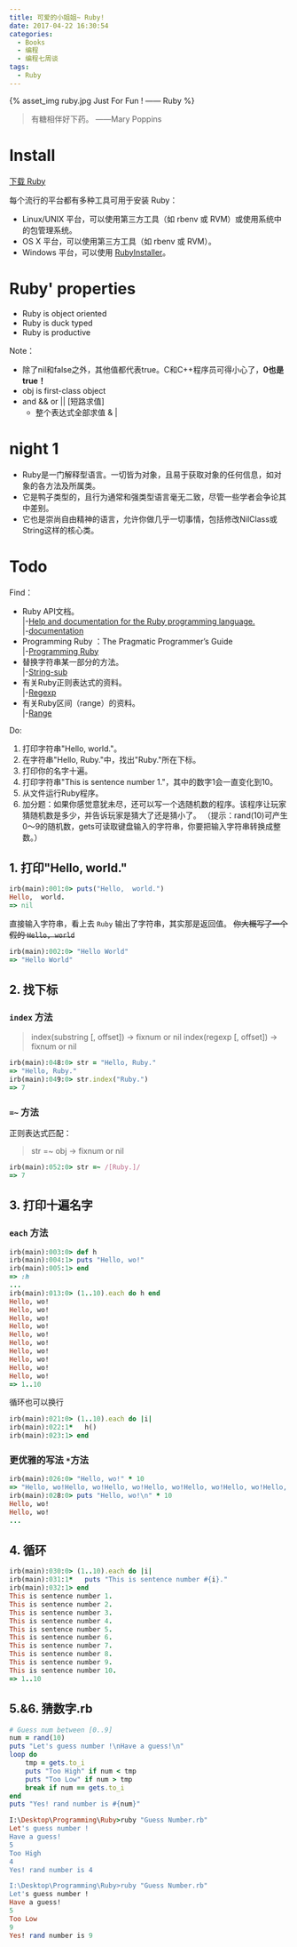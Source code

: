 ```yaml
---
title: 可爱的小姐姐~ Ruby!
date: 2017-04-22 16:30:54
categories:
  - Books
  - 编程
  - 编程七周谈
tags:
  - Ruby
---
```

{% asset_img ruby.jpg Just For Fun ! —— Ruby %}

<!--more-->
> 有糖相伴好下药。 ——Mary Poppins

# Install
[下载 Ruby](https://www.ruby-lang.org/zh_cn/downloads/)

每个流行的平台都有多种工具可用于安装 Ruby：

- Linux/UNIX 平台，可以使用第三方工具（如 rbenv 或 RVM）或使用系统中的包管理系统。
- OS X 平台，可以使用第三方工具（如 rbenv 或 RVM）。
- Windows 平台，可以使用 [RubyInstaller](https://rubyinstaller.org/downloads/)。

# Ruby' properties
- Ruby is object oriented
- Ruby is duck typed
- Ruby is productive

Note：

- 除了nil和false之外，其他值都代表true。C和C++程序员可得小心了，**0也是true！**
- obj is first-class object
- and && or || [短路求值]
    - 整个表达式全部求值 & |

# night 1
- Ruby是一门解释型语言。一切皆为对象，且易于获取对象的任何信息，如对象的各方法及所属类。
- 它是鸭子类型的，且行为通常和强类型语言毫无二致，尽管一些学者会争论其中差别。
- 它也是崇尚自由精神的语言，允许你做几乎一切事情，包括修改NilClass或String这样的核心类。

# Todo
Find：

- Ruby API文档。  
    |-[Help and documentation for the Ruby programming language.](http://ruby-doc.org/)  
    |-[documentation](https://www.ruby-lang.org/zh_cn/documentation/)
- Programming Ruby ：The Pragmatic Programmer’s Guide   
    |-[Programming Ruby](http://ruby-doc.com/docs/ProgrammingRuby/)
- 替换字符串某一部分的方法。  
    |-[String-sub](https://ruby-doc.org/core-1.9.3/String.html#method-i-sub)
- 有关Ruby正则表达式的资料。  
    |-[Regexp](https://ruby-doc.org/core-1.9.3/Regexp.html)
- 有关Ruby区间（range）的资料。  
    |-[Range](https://ruby-doc.org/core-1.9.3/Range.html)
    
Do:

1. 打印字符串"Hello, world."。  
2. 在字符串"Hello, Ruby."中，找出"Ruby."所在下标。
3. 打印你的名字十遍。
4. 打印字符串"This is sentence number 1."，其中的数字1会一直变化到10。
5. 从文件运行Ruby程序。
6. 加分题：如果你感觉意犹未尽，还可以写一个选随机数的程序。该程序让玩家猜随机数是多少，并告诉玩家是猜大了还是猜小了。
（提示：rand(10)可产生0～9的随机数，gets可读取键盘输入的字符串，你要把输入字符串转换成整数。）


## 1. 打印"Hello, world."
``` ruby Hello, world.
irb(main):001:0> puts("Hello,  world.")
Hello,  world.
=> nil
```

直接输入字符串，看上去 `Ruby` 输出了字符串，其实那是返回值。
~~你大概写了一个假的 `Hello, world`~~
``` ruby 
irb(main):002:0> "Hello World"
=> "Hello World"
```


## 2. 找下标

### `index` 方法
>index(substring [, offset]) → fixnum or nil 
 index(regexp [, offset]) → fixnum or nil
 
``` ruby
irb(main):048:0> str = "Hello, Ruby."
=> "Hello, Ruby."
irb(main):049:0> str.index("Ruby.")
=> 7
```

### `=~` 方法
正则表达式匹配：
>str =~ obj → fixnum or nil

``` ruby
irb(main):052:0> str =~ /[Ruby.]/
=> 7
```

## 3. 打印十遍名字

### `each` 方法

``` ruby
irb(main):003:0> def h
irb(main):004:1> puts "Hello, wo!"
irb(main):005:1> end
=> :h
...
irb(main):013:0> (1..10).each do h end
Hello, wo!
Hello, wo!
Hello, wo!
Hello, wo!
Hello, wo!
Hello, wo!
Hello, wo!
Hello, wo!
Hello, wo!
Hello, wo!
=> 1..10
```

循环也可以换行
``` ruby
irb(main):021:0> (1..10).each do |i|
irb(main):022:1*   h()
irb(main):023:1> end
```

### 更优雅的写法 `*`方法

``` ruby
irb(main):026:0> "Hello, wo!" * 10
=> "Hello, wo!Hello, wo!Hello, wo!Hello, wo!Hello, wo!Hello, wo!Hello, wo!Hello, wo!Hello, wo!Hello, wo!"
irb(main):028:0> puts "Hello, wo!\n" * 10
Hello, wo!
Hello, wo!
...
```


## 4. 循环

``` ruby 
irb(main):030:0> (1..10).each do |i|
irb(main):031:1*   puts "This is sentence number #{i}."
irb(main):032:1> end
This is sentence number 1.
This is sentence number 2.
This is sentence number 3.
This is sentence number 4.
This is sentence number 5.
This is sentence number 6.
This is sentence number 7.
This is sentence number 8.
This is sentence number 9.
This is sentence number 10.
=> 1..10
```

## 5.&6. 猜数字.rb
``` ruby Guess-Number.rb 
# Guess num between [0..9]
num = rand(10)
puts "Let's guess number !\nHave a guess!\n" 
loop do
    tmp = gets.to_i
    puts "Too High" if num < tmp
    puts "Too Low" if num > tmp
    break if num == gets.to_i 
end
puts "Yes! rand number is #{num}"
```
``` ruby result
I:\Desktop\Programming\Ruby>ruby "Guess Number.rb"
Let's guess number !
Have a guess!
5
Too High
4
Yes! rand number is 4

I:\Desktop\Programming\Ruby>ruby "Guess Number.rb"
Let's guess number !
Have a guess!
5
Too Low
9
Yes! rand number is 9
```

<div style="display: none;">
{% raw %}


{% blockquote [author[, source]] [link] [source_link_title] %}
content
{% endblockquote %}


{% codeblock [title] [lang:language] [url] [link text] %}
code snippet
{% endcodeblock %}

``` [language] [title] [url] [link text] 
code snippet 
```


{% img [class names] /path/to/image [width] [height] [title text [alt text]] %}

{% asset_img slug [title] %}


{% endraw %}
</div>
